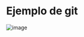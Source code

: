 
# Ejemplo de git

![image](https://user-images.githubusercontent.com/16636086/236486998-8f75de31-34f4-4e42-b2f3-a4ca91be6282.png)
